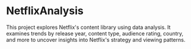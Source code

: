 # NetflixAnalysis
This project explores Netflix's content library using data analysis. It examines trends by release year, content type, audience rating, country, and more to uncover insights into Netflix's strategy and viewing patterns.
